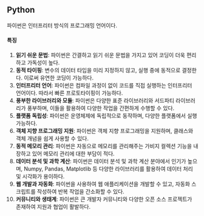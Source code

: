 Python
---
파이썬은 인터프리터 방식의 프로그래밍 언어이다.

#### 특징
1. **읽기 쉬운 문법**: 파이썬은 간결하고 읽기 쉬운 문법을 가지고 있어 코딩이 더욱 편리하고 가독성이 높다.
2. **동적 타이핑**: 변수의 데이터 타입을 미리 지정하지 않고, 실행 중에 동적으로 결정한다. 이로써 유연한 코딩이 가능하다.
3. **인터프리터 언어**: 파이썬은 컴파일 과정이 없이 코드를 직접 실행하는 인터프리터 언어이다. 따라서 빠른 프로토타이핑이 가능하다.
4. **풍부한 라이브러리와 모듈**: 파이썬은 다양한 표준 라이브러리와 서드파티 라이브러리가 풍부하며, 이들을 활용하여 다양한 작업을 간편하게 수행할 수 있다.
5. **플랫폼 독립성**: 파이썬은 운영체제에 독립적으로 동작하며, 다양한 플랫폼에서 실행 가능하다.
6. **객체 지향 프로그래밍 지원**: 파이썬은 객체 지향 프로그래밍을 지원하며, 클래스와 객체 개념을 쉽게 사용할 수 있다.
7. **동적 메모리 관리**: 파이썬은 자동으로 메모리를 관리해주는 가비지 컬렉션 기능을 내장하고 있어 메모리 관리에 대한 부담이 적다.
8. **데이터 분석 및 과학 계산**: 파이썬은 데이터 분석 및 과학 계산 분야에서 인기가 높으며, Numpy, Pandas, Matplotlib 등 다양한 라이브러리를 활용하여 데이터 처리 및 시각화가 용이하다.
9. **웹 개발과 자동화**: 파이썬을 사용하여 웹 애플리케이션을 개발할 수 있고, 자동화 스크립트를 작성하여 반복 작업을 간소화할 수 있다.
10. **커뮤니티와 생태계**: 파이썬은 큰 개발자 커뮤니티와 다양한 오픈 소스 프로젝트가 존재하여 지원과 협업이 활발하다.
